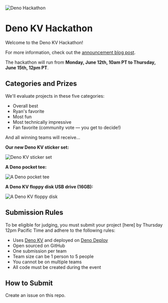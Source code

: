 ![Deno Hackathon]()

# Deno KV Hackathon

Welcome to the Deno KV Hackathon!

For more information, check out the [announcement blog post]().

The hackathon will run from **Monday, June 12th, 10am PT to Thursday, June 15th,
12pm PT**.

## Categories and Prizes

We'll evaluate projects in these five categories:

- Overall best
- Ryan's favorite
- Most fun
- Most technically impressive
- Fan favorite (community vote — you get to decide!)

And all winning teams will receive...

**Our new Deno KV sticker set:**

![Deno KV sticker set]()

**A Deno pocket tee:**

![A Deno pocket tee]()

**A Deno KV floppy disk USB drive (16GB):**

![A Deno KV floppy disk]()

## Submission Rules

To be eligible for judging, you must submit your project [here] by Thursday 12pm
Pacific Time and adhere to the following rules:

- Uses [Deno KV](/kv) and deployed on [Deno Deploy](/deploy)
- Open sourced on GitHub
- One submission per team
- Team size can be 1 person to 5 people
- You cannot be on multiple teams
- All code must be created during the event

## How to Submit

Create an issue on this repo.
